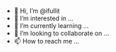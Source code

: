 - 👋 Hi, I’m @ifullit
- 👀 I’m interested in ...
- 🌱 I’m currently learning ...
- 💞️ I’m looking to collaborate on ...
- 📫 How to reach me ...

<!---
ifullit/ifullit is a ✨ special ✨ repository because its `README.md` (this file) appears on your GitHub profile.
You can click the Preview link to take a look at your changes.
--->
